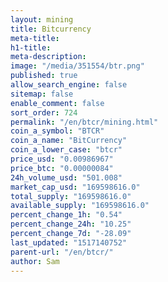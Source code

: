 ```yaml
---
layout: mining
title: Bitcurrency
meta-title: 
h1-title: 
meta-description: 
image: "/media/351554/btr.png"
published: true
allow_search_engine: false
sitemap: false
enable_comment: false
sort_order: 724
permalink: "/en/btcr/mining.html"
coin_a_symbol: "BTCR"
coin_a_name: "BitCurrency"
coin_a_lower_case: "btcr"
price_usd: "0.00986967"
price_btc: "0.00000084"
24h_volume_usd: "501.008"
market_cap_usd: "169598616.0"
total_supply: "169598616.0"
available_supply: "169598616.0"
percent_change_1h: "0.54"
percent_change_24h: "10.25"
percent_change_7d: "-28.09"
last_updated: "1517140752"
parent-url: "/en/btcr/"
author: Sam
---
```


